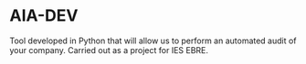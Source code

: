 # AIA-DEV
Tool developed in Python that will allow us to perform an automated audit of your company. Carried out as a project for IES EBRE.
